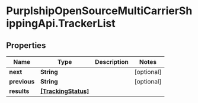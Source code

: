 # PurplshipOpenSourceMultiCarrierShippingApi.TrackerList

## Properties
Name | Type | Description | Notes
------------ | ------------- | ------------- | -------------
**next** | **String** |  | [optional] 
**previous** | **String** |  | [optional] 
**results** | [**[TrackingStatus]**](TrackingStatus.md) |  | 
